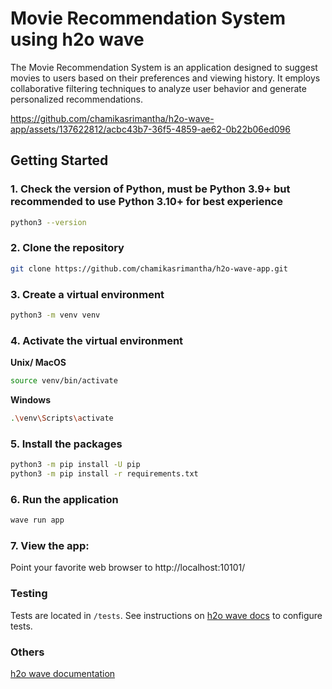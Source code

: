 # Movie Recommendation System using h2o wave

The Movie Recommendation System is an application designed to suggest movies to users based on their preferences and viewing history. It employs collaborative filtering techniques to analyze user behavior and generate personalized recommendations.

https://github.com/chamikasrimantha/h2o-wave-app/assets/137622812/acbc43b7-36f5-4859-ae62-0b22b06ed096


## Getting Started

### 1. Check the version of Python, must be Python 3.9+ but recommended to use Python 3.10+ for best experience
``` bash
python3 --version
```

### 2. Clone the repository
``` bash
git clone https://github.com/chamikasrimantha/h2o-wave-app.git
```

### 3. Create a virtual environment
``` bash
python3 -m venv venv
```

### 4. Activate the virtual environment
**Unix/ MacOS**
``` bash
source venv/bin/activate
```

**Windows**
``` bash
.\venv\Scripts\activate
```

### 5. Install the packages
``` bash
python3 -m pip install -U pip
python3 -m pip install -r requirements.txt
```

### 6. Run the application
``` bash
wave run app
```

### 7. View the app:
Point your favorite web browser to http://localhost:10101/

### Testing
Tests are located in ```/tests```. See instructions on [h2o wave docs](https://wave.h2o.ai/docs/browser-testing) to configure tests.

### Others

[h2o wave documentation](https://wave.h2o.ai/docs/getting-started)
